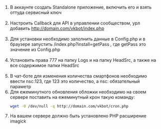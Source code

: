 1. В аккаунте создать Standalone приложение, включить его и взять оттуда сервисный ключ <br><br>
2. Настроить Callback для API в управлении сообществом, урл добавить http://domain.com/vkbot/index.php <br><br>
3. Для установки необходимо заполнить данные в Config.php и в браузере запустить
/index.php?install=getPass , где getPass это значение из Config.php <br><br>
4. Установить права 777 на папку Logs и на папку HeadSrc, а также на все содержимое папки HeadSrc <br><br>
5. В чат-боте для изменения количества смартфонов необходимо ввести nsc:123, где 123 это количество, а nsc: 
   обязательный параметр
6. Для ежеминутного обновления обложки необходимо на своем сервере поставить на ежеминутный крон такую команду:<br>
   ```Bash 
   wget -O /dev/null -q http://domain.com/vkbot/cron.php
7. На вашем сервере должно быть установлено PHP расширение imagick 